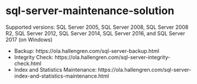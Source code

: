 # sql-server-maintenance-solution

Supported versions: SQL Server 2005, SQL Server 2008, SQL Server 2008 R2, SQL Server 2012, SQL Server 2014, SQL Server 2016, and SQL Server 2017 (on Windows)

<ul>
<li>Backup: https://ola.hallengren.com/sql-server-backup.html</li>
<li>Integrity Check: https://ola.hallengren.com/sql-server-integrity-check.html</li>
<li>Index and Statistics Maintenance: https://ola.hallengren.com/sql-server-index-and-statistics-maintenance.html</li>
</ul>
